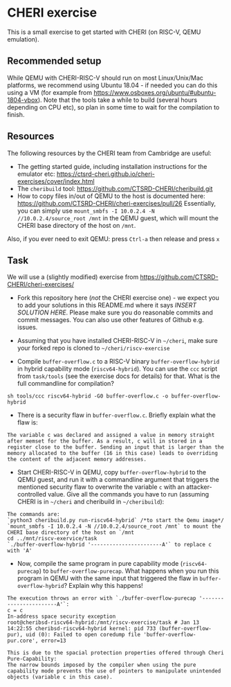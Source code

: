 # CHERI exercise

This is a small exercise to get started with CHERI (on RISC-V, QEMU emulation). 

## Recommended setup

While QEMU with CHERI-RISC-V should run on most Linux/Unix/Mac platforms, we recommend using Ubuntu 18.04 - if needed you can do this using a VM (for example from https://www.osboxes.org/ubuntu/#ubuntu-1804-vbox). Note that the tools take a while to build (several hours depending on CPU etc), so plan in some time to wait for the compilation to finish.

## Resources

The following resources by the CHERI team from Cambridge are useful:

 * The getting started guide, including installation instructions for the emulator etc: https://ctsrd-cheri.github.io/cheri-exercises/cover/index.html 
 * The `cheribuild` tool: https://github.com/CTSRD-CHERI/cheribuild.git
 * How to copy files in/out of QEMU to the host is documented here: https://github.com/CTSRD-CHERI/cheri-exercises/pull/26
   Essentially, you can simply use `mount_smbfs -I 10.0.2.4 -N //10.0.2.4/source_root /mnt` in the QEMU guest, which will mount the CHERI base directory of the host on `/mnt`.

Also, if you ever need to exit QEMU: press `Ctrl-a` then release and press `x`   

## Task

We will use a (slightly modified) exercise from https://github.com/CTSRD-CHERI/cheri-exercises/

 * Fork this repository here (*not* the CHERI exercise one) - we expect you to add your solutions in this README.md where it says *INSERT SOLUTION HERE*. Please make sure you do reasonable commits and commit messages. You can also use other features of Github e.g. issues.
 
 * Assuming that you have installed CHERI-RISC-V in `~/cheri`, make sure your forked repo is cloned to `~/cheri/riscv-exercise`
 
 * Compile `buffer-overflow.c` to a RISC-V binary `buffer-overflow-hybrid` in hybrid capability mode (`riscv64-hybrid`). You can use the `ccc` script from `task/tools` (see the exercise docs for details) for that. What is the full commandline for compilation? 
 
 ```
 sh tools/ccc riscv64-hybrid -G0 buffer-overflow.c -o buffer-overflow-hybrid
 ```
 
 * There is a security flaw in `buffer-overflow.c`. Briefly explain what the flaw is: 
 
 ```
 The variable c was declared and assigned a value in memory straight after memset for the buffer. As a result, c will in stored in a register close to the buffer. Sending an input that is larger than the memory allocated to the buffer (16 in this case) leads to overriding the content of the adjacent memory addresses.
 ```
 
 * Start CHERI-RISC-V in QEMU, copy `buffer-overflow-hybrid` to the QEMU guest, and run it with a commandline argument that triggers the mentioned security flaw to overwrite the variable `c` with an attacker-controlled value. Give all the commands you have to run (assuming CHERI is in `~/cheri` and cheribuild in `~/cheribuild`):
 
  ```
  The commands are:
  `python3 cheribuild.py run-riscv64-hybrid` /*to start the Qemu image*/
  `mount_smbfs -I 10.0.2.4 -N //10.0.2.4/source_root /mnt` to mount the CHERI base directory of the host on `/mnt
  cd ../mnt/riscv-exervice/task
  `./buffer-overflow-hybrid '-----------------------A'` to replace c with 'A'
  ```
  
 * Now, compile the same program in pure capability mode (`riscv64-purecap`) to `buffer-overflow-purecap`. What happens when you run this program in QEMU with the same input that triggered the flaw in `buffer-overflow-hybrid`? Explain why this happens!

 ```
 The execution throws an error with `./buffer-overflow-purecap '-----------------------A'`:
c = c
In-address space security exception
root@cheribsd-riscv64-hybrid:/mnt/riscv-exercise/task # Jan 13 14:22:55 cheribsd-riscv64-hybrid kernel: pid 733 (buffer-overflow-pur), uid (0): Failed to open coredump file 'buffer-overflow-pur.core', error=13

This is due to the spacial protection properties offered through Cheri Pure-Capability:
The narrow bounds imposed by the compiler when using the pure capability mode prevents the use of pointers to manipulate unintended objects (variable c in this case).

 ```
